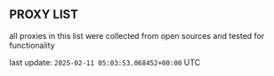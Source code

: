 ## PROXY LIST

all proxies in this list were collected from open sources and tested for functionality

last update: `2025-02-11 05:03:53.068452+00:00` UTC